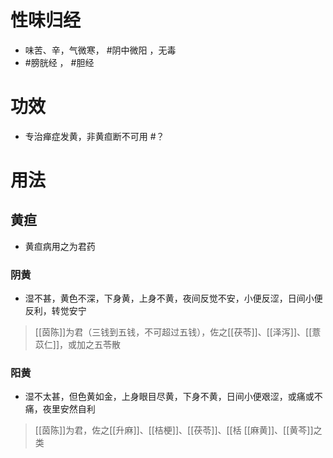 # 性味归经
- 味苦、辛，气微寒， #阴中微阳 ，无毒
- #膀胱经 ， #胆经 
# 功效
- 专治瘅症发黄，非黄疸断不可用 #？ 
# 用法
## 黄疸
- 黄疸病用之为君药
### 阴黄
- 湿不甚，黄色不深，下身黄，上身不黄，夜间反觉不安，小便反涩，日间小便反利，转觉安宁
>[[茵陈]]为君（三钱到五钱，不可超过五钱），佐之[[茯苓]]、[[泽泻]]、[[薏苡仁]]，或加之五苓散
### 阳黄
- 湿不太甚，但色黄如金，上身眼目尽黄，下身不黄，日间小便艰涩，或痛或不痛，夜里安然自利
>[[茵陈]]为君，佐之[[升麻]]、[[桔梗]]、[[茯苓]]、[[栝 [[麻黄]]、[[黄芩]]之类